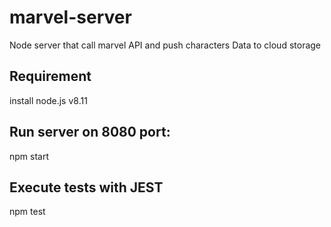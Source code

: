 # marvel-server
Node server that call marvel API and push characters Data to cloud storage

## Requirement
install node.js v8.11

## Run server on 8080 port:
npm start

## Execute tests with JEST
npm test
